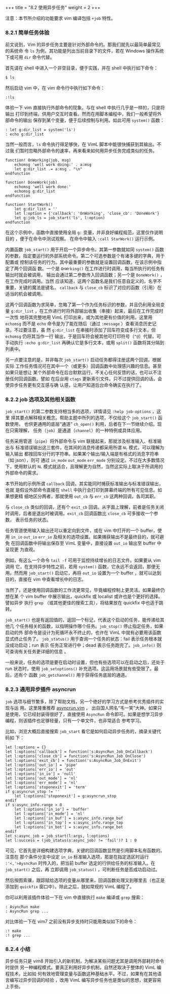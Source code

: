 +++
title = "8.2 使用异步任务"
weight = 2
+++

<!-- ## 8.2 使用异步任务 -->

注意：本节所介绍的功能要求 vim 编译包括 `+job` 特性。

### 8.2.1 简单任务体验

前文说到，Vim 的异步任务主要是针对外部命令的。那我们就先以最简单最常见的系统命
令 `ls` 为例，其功能是列出当前目录下的文件，若在 Windows 操作系统下或可用 `dir` 
命令代替。

首先请在 shell 中进入一个非空目录，便于实践，并在 shell 中执行如下命令：
```bash
$ ls
```

然后启动 vim 中，在 vim 命令行中执行如下命令：
```vim
:!ls
```

体验一下 vim 直接执行外部命令的现象。与在 shell 中执行几乎是一样的，只是将输出
打印到终端，供用户交互时查看。然而在用脚本编程中，我们一般希望将外部命令的输出
保存到某个变量，便于后续控制与利用。如此可用 `system()` 函数：

```vim
: let g:dir_list = system('ls')
: echo g:dir_list
```

当然一般而言，`ls` 命令执行得足够快，在 VimL 脚本中能很快捕获到其输出。不过我
们暂时忽略外部命令的速率，再来看来如何用异步任务完成类似的任务。

```vim
function! OnWorking(job, msg)
    echomsg 'well work doing:' . a:msg
    let g:dir_list .= a:msg . "\n"
endfunction

function! DoneWork(job)
    echomsg 'well work done:'
    echomsg g:dir_list
endfunction

function! StartWork()
    let g:dir_list = ''
    let l:option = {'callback': 'OnWorking', 'close_cb': 'DoneWork'}
    let g:job_ls = job_start('ls', l:option)
endfunction
```

在这个示例中，函数中直接使用全局 `g:` 变量，并非良好编程规范，这里仅作说明目的
，便于在命令中测试观察。 在命令中输入 `:call StarWork()` 运行示例。

内置函数 `job_start()` 用于开启一个异步命令。其第一参数就如同 `system()` 函数
的参数，指定要运行的外部系统命令。第二个可选参数是个有诸多键的字典，用于配置或
控制该任务的行为。其中最重要的参数就是设置回调函数，在该示例中指定了两个回调函
数。一个是 `OnWrking()` 在工作进行时调用，每当所执行的任务有输出时就会被调用，
输出会通过第二参数传入回调函数；另一个是 `DoneWork()` ，在工作完成时调用。当然
应该知道，这两个函数名是我们任意自定义的，名字不重要，关键的魔法是键名，
`callback` 与 `close_cb` 标识了对应的函数（引用）在适当的机会被调用。

这两个回调函数为求简单，忽略了第一个作为任务标识的参数，并且仍利用全局变量
`g:dir_list` ，在工作进行时将外部输出收集（串接）起来，最后在工作完成时一次性
地将其完整地用 VimL 打印出来，或为其他更有价值的利用。这里用 `echomsg` 而不是
`echo` 命令是为了能在随后（通过 `:message` ）查看消息历史记录。不过要注意，虽
然 `g:dir_list` 在串接时添加了回车符变成多行文本，但 `echomsg` 仍将其当作一行
输出，于是回车符会被其他可打印符号（`^@`）代替。可手动执行 `:echo g:dir_list`
再确认它是多行文本，或用 `split()` 函数将其分隔到列表中。

另一点要注意的是，并非每次 `job_start()` 启动任务都得注册这两个回调，根据实际
工作任务情况可在其中一个（或更多）回调函数中处理感兴趣的信息。甚至如果只是想让
某个外部命令在后台默默运行，不关心任何反馈的话，也可以不注册任何回调函数。譬如
在后台用 `ctags` 更新索引文件。只不过提供回调的话，会使异步任务更有交互感与确
认感，让用户知道后台命令确实在执行了。

### 8.2.2 job 选项及其他相关函数

`job_start()` 的第二参数支持相当多的选项，详情请见 `:help job-options` ，这里
择其要点解释相关概念。帮助主题中所列的选项，不仅给这个 `job_start()` 函数使用，
也供更通用的底层“通道” `ch_open()` 利用，后者在下一节继续介绍。现在只需理解，
任务（`job`）是通道（`channel`）的一种特例或具体应用。

任务采用管道（`pipe`）将外部命令与 vim 联接起来，那就涉及标准输入、标准输出与
标准错误输出这三套件，在其间的消息传递都采用所谓 `NL` 模式，可以理解为输入输出
都按回车分行的字符串。如果某个输出/输入端是有格式的消息字符串（如 json），则可
通过 `in_mode` `out_mode` `err_mode` 分别设定。不过在大多数情况下，使用默认的
`NL` 模式就适合，且理解更为自然，当然这实际上取决于所调用的外部命令的需求。

本节开始的示例所谓 `callback` 回调，其实能同时捕获标准输出与标准错误输出，也就
是假设外部命令直接在 `shell` 中执行会打印到屏幕终端的所有可见信息。如果想更精
细地区分两者，那就使用 `out_cb` 与 `err_cb` 这两种回调，各司其职。

与 `close_cb` 类似的回调，还有个 `exit_cb` 回调。从字面上理解，前者是任务关闭
时调用，后者是退出时被调用。`exit_cb` 回调函数比 `close_cb` 可多接收一个参数，
表示任务的状态。

任务管道使用输入输出还可以重定向到文件，或在 vim 中打开的一个 buffer，使用
`in_io` `out_io` `err_io` 及相关的选项设置。如果捕获输出不是最终目的，就可避免
在回调函数中将输出保存至 VimL 变量中，直接设置 `out_io` 输出至 buffer 中呈现更
为直观。

例如，有这么一个命令 `tail -f` 可用于监控持续增长的日志文件。如果要从 vim 调用
它，在支持异步特性之前，若用 `system()` 函数，它永远不会返回，那便无用。然而用
`job_start()` 启动它，再将 `out_io` 设置为一个 buffer ，就可以达到目的，直接在
vim 中查看增长中的日志。

当然了，还是使用回调函数的工作流更常见，毕竟编程控制上更灵活。如果最终仍想在某
个 vim buffer 中展示输出，quickfix 或 localist 或许也是个更好的选择。譬如异步
执行 `grep` （或其他更佳的搜索工具），将结果放在 quickfix 中也适于跳转。

`job_start()` 也是有返回值的，返回一个标记，代表这个启动的任务，能传递给其他几
个任务相关的函数，以指明操作哪个任务。`job_stop()` 停止指定任务，如果启动的外
部命令是设计为死循环永不终止的，也许在 VimL 中就有必要用该函数显式终止任务了。
`job_status()` 用于查询一个任务的状态：fail 表示任务根本就没成功启动；run 表示
任务正常进行中；dead 表示任务跑完了。`job_info()` 则可查询有关任务更详细的信息
。

一般来说，任务的选项是要在启动时设置，但也有些选项可以在启动之后，还处于 run
状态时，使用 `job_setoptions()` 补充选项。这运用场景就有些受限了。最后，还有个
函数 `job_getchannel()` 用于获得任务底层的通道。

### 8.2.3 通用异步插件 asyncrun

`job` 选项与细节繁多，除了帮助文档，另一个绝好的学习方式是参考优秀插件的实现与运
用。这里隆重推荐 [asyncrun.vim](https://github.com/skywind3000/asyncrun.vim) ，
出自国人网名“韦一笑”大神。如果只是使用，它已经封装得很好了，直接使用 `AsyncRun` 
命令即可。如果是想学习异步编程，则该插件也足够轻量，只有一个单文件，也非常适合
参考学习。

比如，浏览大概后直接搜索 `job_start` 看它是如何启动异步任务的，摘录关键代码如
下：

```vim
let l:options = {}
let l:options['callback'] = function('s:AsyncRun_Job_OnCallback')
let l:options['close_cb'] = function('s:AsyncRun_Job_OnClose')
let l:options['exit_cb'] = function('s:AsyncRun_Job_OnExit')
let l:options['out_io'] = 'pipe'
let l:options['err_io'] = 'out'
let l:options['in_io'] = 'null'
let l:options['out_mode'] = 'nl'
let l:options['err_mode'] = 'nl'
let l:options['stoponexit'] = 'term'
if g:asyncrun_stop != ''
    let l:options['stoponexit'] = g:asyncrun_stop
endif
if s:async_info.range > 0
    let l:options['in_io'] = 'buffer'
    let l:options['in_mode'] = 'nl'
    let l:options['in_buf'] = s:async_info.range_buf
    let l:options['in_top'] = s:async_info.range_top
    let l:options['in_bot'] = s:async_info.range_bot
endif
let s:async_job = job_start(l:args, l:options)
let l:success = (job_status(s:async_job) != 'fail')? 1 : 0
```

可见，它首先是详细构建选项字典，关键的回调函数显然是引用脚本私有函数的。注意在
那个条件分支中设定 `in_io` 标准输入选项，那是在指定选区时运行 `:'<,'>AysncRun`
时传入的，把当前 buffer 选定的行供给任务的标准输入。在 `job_start()` 之后，再
立即调用 `job_status()` ，可判断任务是否成功启动过。

然后按图索骥，跟踪赋给选项的变量从哪里来，回调函数处理又到哪里去（也正是添加到
`quickfix` 窗口中）。除此之后，就如常规的 VimL 编程了。

你可以利用该插件体验一下在 vim 中直接执行 `make` 编译或 `grep` 搜索：

```vim
: AsyncRun make
: AsyncRun grep ...
```

对比体验一下在 vim7 之前没有异步支持时只能用类似如下的命令：

```vim
:! make
:! grep ...
```

### 8.2.4 小结

异步任务只是 vim8 开始引入的新机制，为解决某些问题尤其是调用外部耗时命令时提供
另一种编程模式。要真正利用好异步机制，自然还取决于整体的 VimL 编程技术，比如如
何有效地管理变量与函数这种基础水平。不过，如果有在其他语言编写过异步回调的经验
，改用 VimL 编写异步任务也是类似的思想，就更容易上手些。
